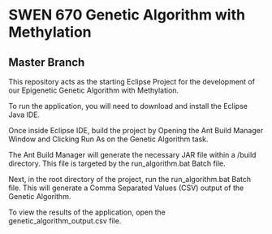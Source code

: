 # SWEN 670 Genetic Algorithm with Methylation
## Master Branch

This repository acts as the starting Eclipse Project for the development of our Epigenetic Genetic Algorithm with Methylation.

To run the application, you will need to download and install the Eclipse Java IDE.

Once inside Eclipse IDE, build the project by Opening the Ant Build Manager Window and Clicking Run As on the Genetic Algorithm task.

The Ant Build Manager will generate the necessary JAR file within a /build directory. This file is targeted by the run_algorithm.bat Batch file.

Next, in the root directory of the project, run the run_algorithm.bat Batch file. This will generate a Comma Separated Values (CSV) output of the Genetic Algorithm.

To view the results of the application, open the genetic_algorithm_output.csv file.